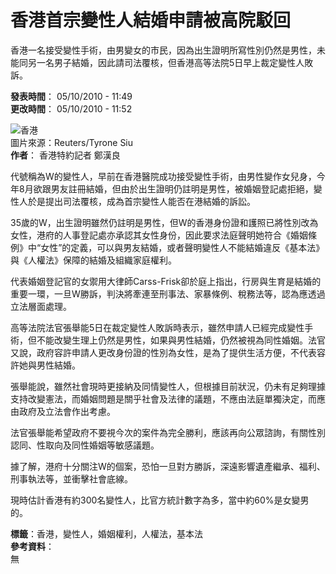 # 香港首宗變性人結婚申請被高院駁回

香港一名接受變性手術，由男變女的市民，因為出生證明所寫性別仍然是男性，未能同另一名男子結婚，因此請司法覆核，但香港高等法院5日早上裁定變性人敗訴。

**發表時間**： 05/10/2010 - 11:49  
**更改時間**： 05/10/2010 - 11:52  

![香港](https://s.rfi.fr/media/display/3646ccd8-1127-11ea-bdbe-005056a99247/w:980/p:16x9/HONGKONG.JPG)  
圖片來源：Reuters/Tyrone Siu  
**作者**： 香港特約記者 鄭漢良

代號稱為W的變性人，早前在香港醫院成功接受變性手術，由男性變作女兒身，今年8月欲跟男友註冊結婚，但由於出生證明仍註明是男性，被婚姻登記處拒絕，變性人於是提出司法覆核，成為首宗變性人能否在港結婚的訴訟。

35歲的W，出生證明雖然仍註明是男性，但W的香港身份證和護照已將性別改為女性，港府的人事登記處亦承認其女性身份，因此要求法庭聲明她符合《婚姻條例》中“女性”的定義，可以與男友結婚，或者聲明變性人不能結婚違反《基本法》與《人權法》保障的結婚及組織家庭權利。

代表婚姻登記官的女禦用大律師Carss-Frisk卻於庭上指出，行房與生育是結婚的重要一環，一旦W勝訴，判決將牽連至刑事法、家暴條例、稅務法等，認為應透過立法層面處理。

高等法院法官張舉能5日在裁定變性人敗訴時表示，雖然申請人已經完成變性手術，但不能改變生理上仍然是男性，如果與男性結婚，仍然被視為同性婚姻。法官又說，政府容許申請人更改身份證的性別為女性，是為了提供生活方便，不代表容許她與男性結婚。

張舉能說，雖然社會現時更接納及同情變性人，但根據目前狀況，仍未有足夠理據支持改變憲法，而婚姻問題是關乎社會及法律的議題，不應由法庭單獨決定，而應由政府及立法會作出考慮。

法官張舉能希望政府不要視今次的案件為完全勝利，應該再向公眾諮詢，有關性別認同、性取向及同性婚姻等敏感議題。

據了解，港府十分關注W的個案，恐怕一旦對方勝訴，深遠影響遺產繼承、福利、刑事執法等，並衝擊社會底線。

現時估計香港有約300名變性人，比官方統計數字為多，當中約60%是女變男的。  

**標籤**：香港，變性人，婚姻權利，人權法，基本法  
**參考資料**：  
無 